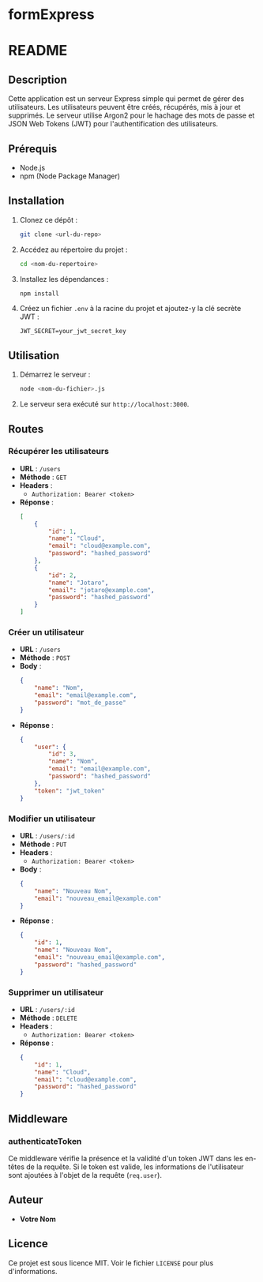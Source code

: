 # formExpress

# README

## Description
Cette application est un serveur Express simple qui permet de gérer des utilisateurs. Les utilisateurs peuvent être créés, récupérés, mis à jour et supprimés. Le serveur utilise Argon2 pour le hachage des mots de passe et JSON Web Tokens (JWT) pour l'authentification des utilisateurs.

## Prérequis
- Node.js
- npm (Node Package Manager)

## Installation
1. Clonez ce dépôt :
    ```bash
    git clone <url-du-repo>
    ```

2. Accédez au répertoire du projet :
    ```bash
    cd <nom-du-repertoire>
    ```

3. Installez les dépendances :
    ```bash
    npm install
    ```

4. Créez un fichier `.env` à la racine du projet et ajoutez-y la clé secrète JWT :
    ```env
    JWT_SECRET=your_jwt_secret_key
    ```

## Utilisation
1. Démarrez le serveur :
    ```bash
    node <nom-du-fichier>.js
    ```

2. Le serveur sera exécuté sur `http://localhost:3000`.

## Routes

### Récupérer les utilisateurs
- **URL** : `/users`
- **Méthode** : `GET`
- **Headers** : 
    - `Authorization: Bearer <token>`
- **Réponse** : 
    ```json
    [
        {
            "id": 1,
            "name": "Cloud",
            "email": "cloud@example.com",
            "password": "hashed_password"
        },
        {
            "id": 2,
            "name": "Jotaro",
            "email": "jotaro@example.com",
            "password": "hashed_password"
        }
    ]
    ```

### Créer un utilisateur
- **URL** : `/users`
- **Méthode** : `POST`
- **Body** : 
    ```json
    {
        "name": "Nom",
        "email": "email@example.com",
        "password": "mot_de_passe"
    }
    ```
- **Réponse** : 
    ```json
    {
        "user": {
            "id": 3,
            "name": "Nom",
            "email": "email@example.com",
            "password": "hashed_password"
        },
        "token": "jwt_token"
    }
    ```

### Modifier un utilisateur
- **URL** : `/users/:id`
- **Méthode** : `PUT`
- **Headers** : 
    - `Authorization: Bearer <token>`
- **Body** : 
    ```json
    {
        "name": "Nouveau Nom",
        "email": "nouveau_email@example.com"
    }
    ```
- **Réponse** : 
    ```json
    {
        "id": 1,
        "name": "Nouveau Nom",
        "email": "nouveau_email@example.com",
        "password": "hashed_password"
    }
    ```

### Supprimer un utilisateur
- **URL** : `/users/:id`
- **Méthode** : `DELETE`
- **Headers** : 
    - `Authorization: Bearer <token>`
- **Réponse** : 
    ```json
    {
        "id": 1,
        "name": "Cloud",
        "email": "cloud@example.com",
        "password": "hashed_password"
    }
    ```

## Middleware

### authenticateToken
Ce middleware vérifie la présence et la validité d'un token JWT dans les en-têtes de la requête. Si le token est valide, les informations de l'utilisateur sont ajoutées à l'objet de la requête (`req.user`).

## Auteur
- **Votre Nom**

## Licence
Ce projet est sous licence MIT. Voir le fichier `LICENSE` pour plus d'informations.
